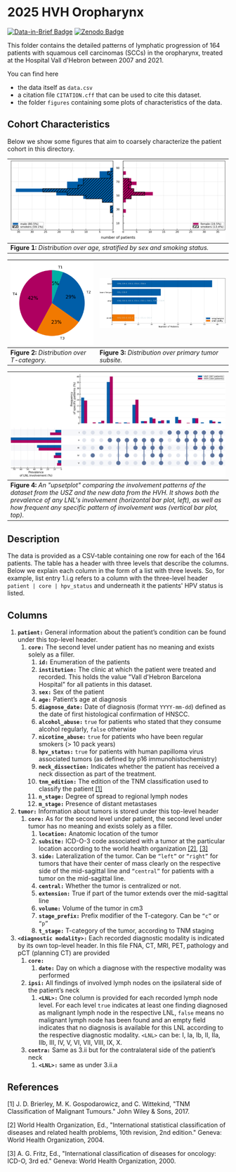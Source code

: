 # 2025 HVH Oropharynx

[![Data-in-Brief Badge](https://img.shields.io/badge/DiB-10.1016%2Fj.dib.2025.111546-orange)](https://doi.org/10.1016/j.dib.2025.111546)
[![Zenodo Badge](https://img.shields.io/badge/DOI-10.5281%2Fzenodo.14976454-informational)][zenodo]

This folder contains the detailed patterns of lymphatic progression of 164 patients with squamous cell carcinomas (SCCs) in the oropharynx, treated at the Hospital Vall d'Hebron between 2007 and 2021.

You can find here

* the data itself as `data.csv`
* a citation file `CITATION.cff` that can be used to cite this dataset.
* the folder `figures` containing some plots of characteristics of the data.

[zenodo]: https://doi.org/10.5281/zenodo.14976454

## Cohort Characteristics

Below we show some figures that aim to coarsely characterize the patient cohort in this directory.

| ![age distribution](figures/age_and_sex.png)                                 |
| ---------------------------------------------------------------------------- |
| **Figure 1:** _Distribution over age, stratified by sex and smoking status._ |

| ![T-category distribution](figures/t_category.png) | ![subsite distribution](figures/subsite.png)             |
| -------------------------------------------------- | -------------------------------------------------------- |
| **Figure 2:** _Distribution over T-category._      | **Figure 3:** _Distribution over primary tumor subsite._ |

| ![Involvement pattern difference between HVH and USZ](figures/upset_diff.png) |
| ----------------------------------------------------------------------------- |
| **Figure 4:** _An "upsetplot" comparing the involvement patterns of the dataset from the USZ and the new data from the HVH. It shows both the prevalence of any LNL's involvement (horizontal bar plot, left), as well as how frequent any specific pattern of involvement was (vertical bar plot, top)._ |

## Description

The data is provided as a CSV-table containing one row for each of the 164 patients. The table has a header with three levels that describe the columns. Below we explain each column in the form of a list with three levels. So, for example, list entry 1.i.g refers to a column with the three-level header `patient | core | hpv_status` and underneath it the patients' HPV status is listed.

## Columns

1. **`patient:`** General information about the patient’s condition can be found under this top-level header.
    1. **`core:`** The second level under patient has no meaning and exists solely as a filler.
        1. **`id:`** Enumeration of the patients
        2. **`institution:`** The clinic at which the patient were treated and recorded. This holds the value "Vall d'Hebron Barcelona Hospital" for all patients in this dataset.
        3. **`sex:`** Sex of the patient
        4. **`age:`** Patient’s age at diagnosis
        5. **`diagnose_date:`** Date of diagnosis (format `YYYY-mm-dd`) defined as the date of first histological confirmation of HNSCC.
        6. **`alcohol_abuse:`** `true` for patients who stated that they consume alcohol regularly, `false` otherwise
        7. **`nicotine_abuse:`** `true` for patients who have been regular smokers (> 10 pack years)
        8. **`hpv_status:`** `true` for patients with human papilloma virus associated tumors (as defined by p16 immunohistochemistry)
        9. **`neck_dissection:`** Indicates whether the patient has received a neck dissection as part of the treatment.
        10. **`tnm_edition:`** The edition of the TNM classification used to classify the patient [[1]](#1)
        11. **`n_stage:`** Degree of spread to regional lymph nodes
        12. **`m_stage:`** Presence of distant metastases
2. **`tumor:`** Information about tumors is stored under this top-level header
    1. **`core:`** As for the second level under patient, the second level under tumor has no meaning and exists solely as a filler.
        1. **`location:`** Anatomic location of the tumor
        2. **`subsite:`** ICD-O-3 code associated with a tumor at the particular location according to the world health organization [[2]](#2), [[3]](#3)
        3. **`side:`** Lateralization of the tumor. Can be `“left”` or `“right”` for tumors that have their center of mass clearly on the respective side of the mid-sagittal line and `“central”` for patients with a tumor on the mid-sagittal line.
        4. **`central:`** Whether the tumor is centralized or not.
        5. **`extension:`** True if part of the tumor extends over the mid-sagittal line
        6. **`volume:`** Volume of the tumor in cm3
        7. **`stage_prefix:`** Prefix modifier of the T-category. Can be `“c”` or `“p”`
        8. **`t_stage:`** T-category of the tumor, according to TNM staging
3. **`<diagnostic modality>:`** Each recorded diagnostic modality is indicated by its own top-level header. In this file FNA, CT, MRI, PET, pathology and pCT (planning CT) are provided
    1. **`core:`**
        1. **`date:`** Day on which a diagnose with the respective modality was performed
    2. **`ipsi:`** All findings of involved lymph nodes on the ipsilateral side of the patient’s neck
        1. **`<LNL>:`** One column is provided for each recorded lymph node level. For each level `true` indicates at least one finding diagnosed as malignant lymph node in the respective LNL, `false` means no malignant lymph node has been found and an empty field indicates that no diagnosis is available for this LNL according to the respective diagnostic modality. `<LNL>` can be: I, Ia, Ib, II, IIa, IIb, III, IV, V, VI, VII, VIII, IX, X.
    3. **`contra:`** Same as 3.ii but for the contralateral side of the patient’s neck
        1. **`<LNL>:`** same as under 3.ii.a

## References

<a id="1">[1]</a>
J. D. Brierley, M. K. Gospodarowicz, and C. Wittekind,
"TNM Classification of Malignant Tumours."
John Wiley & Sons, 2017.

<a id="2">[2]</a>
World Health Organization, Ed.,
"International statistical classification of diseases and related health problems, 10th revision, 2nd edition."
Geneva: World Health Organization, 2004.

<a id="3">[3]</a>
A. G. Fritz, Ed.,
"International classification of diseases for oncology: ICD-O, 3rd ed."
Geneva: World Health Organization, 2000.
